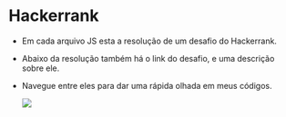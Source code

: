 # Hackerrank

- Em cada arquivo JS esta a resolução de um desafio do Hackerrank.

- Abaixo da resolução também há o link do desafio, e uma descrição sobre ele.

- Navegue entre eles para dar uma rápida olhada em meus códigos.

    <img
      src="https://github.com/ValdineiJunior/Hackerrank/blob/main/screenShot.png"
    />

